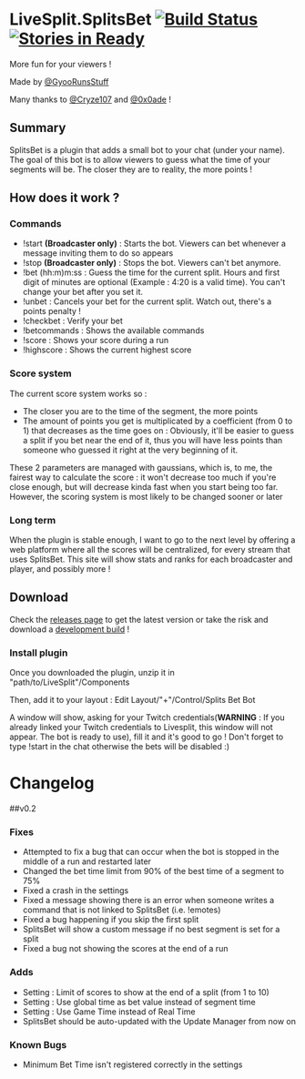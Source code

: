 # LiveSplit.SplitsBet [![Build Status](https://travis-ci.org/Gyoo/LiveSplit.SplitsBet.svg?branch=master)](https://travis-ci.org/Gyoo/LiveSplit.SplitsBet) [![Stories in Ready](https://badge.waffle.io/Gyoo/LiveSplit.SplitsBet.png?label=ready&title=Ready)](https://waffle.io/Gyoo/LiveSplit.SplitsBet)

More fun for your viewers !

Made by [@GyooRunsStuff](https://twitter.com/GyooRunsStuff)

Many thanks to [@Cryze107](https://twitter.com/CryZe107) and [@0x0ade](https://twitter.com/0x0ade) !

## Summary

SplitsBet is a plugin that adds a small bot to your chat (under your name). The goal of this bot is to allow viewers to guess what the time of your segments will be.
The closer they are to reality, the more points !

## How does it work ?

### Commands

- !start __(Broadcaster only)__ : Starts the bot. Viewers can bet whenever a message inviting them to do so appears
- !stop __(Broadcaster only)__ : Stops the bot. Viewers can't bet anymore.
- !bet (hh:m)m:ss : Guess the time for the current split. Hours and first digit of minutes are optional (Example : 4:20 is a valid time). You can't change your bet after you set it.
- !unbet : Cancels your bet for the current split. Watch out, there's a points penalty !
- !checkbet : Verify your bet
- !betcommands : Shows the available commands
- !score : Shows your score during a run
- !highscore : Shows the current highest score

### Score system

The current score system works so :

- The closer you are to the time of the segment, the more points
- The amount of points you get is multiplicated by a coefficient (from 0 to 1) that decreases as the time goes on : Obviously, it'll be easier to guess a split if you bet near the end of it, thus you will have less points than someone who guessed it right at the very beginning of it.

These 2 parameters are managed with gaussians, which is, to me, the fairest way to calculate the score : it won't decrease too much if you're close enough, but will decrease kinda fast when you start being too far.
However, the scoring system is most likely to be changed sooner or later

### Long term

When the plugin is stable enough, I want to go to the next level by offering a web platform where all the scores will be centralized, for every stream that uses SplitsBet. This site will show stats and ranks for each broadcaster
and player, and possibly more !

## Download

Check the [releases page](https://github.com/Gyoo/LiveSplit.SplitsBet/releases) to get the latest version or take the risk and download a [development build](https://fezmod.tk/files/travis/splitsbet/) !

### Install plugin

Once you downloaded the plugin, unzip it in "path/to/LiveSplit"/Components

Then, add it to your layout : Edit Layout/"+"/Control/Splits Bet Bot

A window will show, asking for your Twitch credentials(__WARNING__ : If you already linked your Twitch credentials to Livesplit, this window will not appear. The bot is ready to use), fill it and it's good to go ! Don't forget to type !start in the chat otherwise the bets will be disabled :)

# Changelog

##v0.2

### Fixes

- Attempted to fix a bug that can occur when the bot is stopped in the middle of a run and restarted later
- Changed the bet time limit from 90% of the best time of a segment to 75%
- Fixed a crash in the settings
- Fixed a message showing there is an error when someone writes a command that is not linked to SplitsBet (i.e. !emotes)
- Fixed a bug happening if you skip the first split
- SplitsBet will show a custom message if no best segment is set for a split
- Fixed a bug not showing the scores at the end of a run

### Adds

- Setting : Limit of scores to show at the end of a split (from 1 to 10)
- Setting : Use global time as bet value instead of segment time
- Setting : Use Game Time instead of Real Time
- SplitsBet should be auto-updated with the Update Manager from now on

### Known Bugs

- Minimum Bet Time isn't registered correctly in the settings
